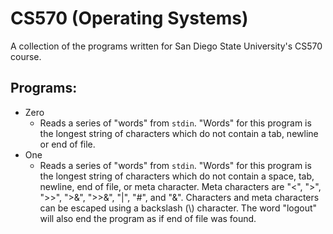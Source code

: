 # CS570 (Operating Systems)

A collection of the programs written for San Diego State University's CS570
course.

## Programs:

* Zero
  - Reads a series of "words" from `stdin`. "Words" for this program is the
  longest string of characters which do not contain a tab, newline or end of
  file.
* One
  - Reads a series of "words" from `stdin`. "Words" for this program is the
  longest string of characters which do not contain a space, tab, newline, end
  of file, or meta character. Meta characters are "&lt;", "&gt;", "&gt;&gt;",
  "&gt;&", "&gt;&gt;&", "|", "#", and "&". Characters and meta characters can be
  escaped using a backslash (\\) character. The word "logout" will also end the
  program as if end of file was found.
